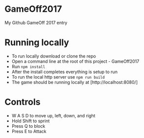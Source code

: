 # GameOff2017
My Github GameOff 2017 entry

# Running locally
* To run locally download or clone the repo
* Open a command line at the root of this project - GameOff2017
* Run `npm install`
* After the install completes everything is setup to run 
* To run the local http server use `npm run build`
* The game should be running locally at [http://localhost:8080/]

# Controls
- W A S D to move up, left, down, and right
- Hold Shift to sprint
- Press Q to block
- Press E to Attack


